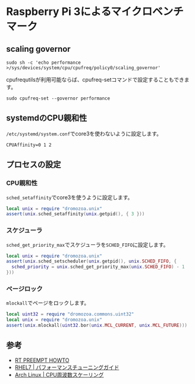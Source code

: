 # Raspberry Pi 3によるマイクロベンチマーク

## scaling governor

```
sudo sh -c 'echo performance >/sys/devices/system/cpu/cpufreq/policy0/scaling_governor'
```

cpufrequtilsが利用可能ならば、cpufreq-setコマンドで設定することもできます。

```
sudo cpufreq-set --governor performance
```

## systemdのCPU親和性

`/etc/systemd/system.conf`でcore3を使わないように設定します。

```
CPUAffinity=0 1 2
```

## プロセスの設定

### CPU親和性

`sched_setaffinity`でcore3を使うように設定します。

``` lua
local unix = require "dromozoa.unix"
assert(unix.sched_setaffinity(unix.getpid(), { 3 }))
```

### スケジューラ

`sched_get_priority_max`でスケジューラを`SCHED_FIFO`に設定します。

``` lua
local unix = require "dromozoa.unix"
assert(unix.sched_setscheduler(unix.getpid(), unix.SCHED_FIFO, {
  sched_priority = unix.sched_get_priority_max(unix.SCHED_FIFO) - 1
}))
```

### ページロック

`mlockall`でページをロックします。

``` lua
local uint32 = require "dromozoa.commons.uint32"
local unix = require "dromozoa.unix"
assert(unix.mlockall(uint32.bor(unix.MCL_CURRENT, unix.MCL_FUTURE)))
```

## 参考

* [RT PREEMPT HOWTO](https://rt.wiki.kernel.org/index.php/RT_PREEMPT_HOWTO)
* [RHEL7 | パフォーマンスチューニングガイド](https://access.redhat.com/site/documentation/ja-JP/Red_Hat_Enterprise_Linux/7/html/Performance_Tuning_Guide/index.html)
* [Arch Linux | CPU周波数スケーリング](https://wiki.archlinuxjp.org/index.php/CPU_%E5%91%A8%E6%B3%A2%E6%95%B0%E3%82%B9%E3%82%B1%E3%83%BC%E3%83%AA%E3%83%B3%E3%82%B0)
